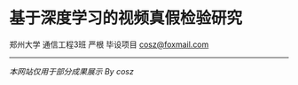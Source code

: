 # 基于深度学习的视频真假检验研究

郑州大学 通信工程3班 严根 毕设项目 cosz@foxmail.com

----------------------------------------------------

*本网站仅用于部分成果展示  By cosz*